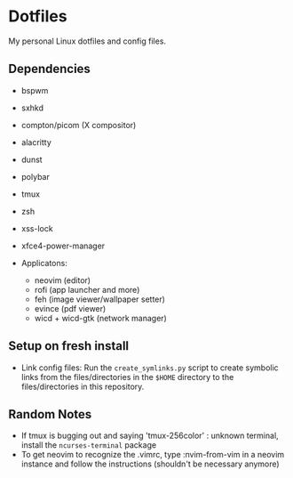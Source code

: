 # Dotfiles

My personal Linux dotfiles and config files.

## Dependencies

- bspwm
- sxhkd
- compton/picom (X compositor)
- alacritty
- dunst
- polybar
- tmux
- zsh
- xss-lock
- xfce4-power-manager

- Applicatons:
    - neovim (editor)
    - rofi (app launcher and more)
    - feh (image viewer/wallpaper setter)
    - evince (pdf viewer)
    - wicd + wicd-gtk (network manager)

## Setup on fresh install

- Link config files: Run the `create_symlinks.py` script to create symbolic links from the files/directories in the `$HOME` directory to the files/directories in this repository.

## Random Notes

- If tmux is bugging out and saying 'tmux-256color' : unknown terminal, install the `ncurses-terminal` package
- To get neovim to recognize the .vimrc, type :nvim-from-vim in a neovim instance and follow the instructions (shouldn't be necessary anymore)
